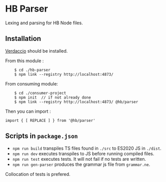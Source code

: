 # HB Parser

Lexing and parsing for HB Node files.

## Installation

[Verdaccio](https://verdaccio.org/docs/installation/) should be installed.

From this module :
```
	$ cd ./hb-parser
	$ npm link --registry http://localhost:4873/
```

From consuming module:
```
	$ cd ./consumer-project
	$ npm init  // if not already done
	$ npm link --registry http://localhost:4873/ @hb/parser
```

Then you can import :
```
import { [ REPLACE ] } from '@hb/parser'
```

## Scripts in `package.json`

- `npm run build` transpiles TS files found in `./src` to ES2020 JS in `./dist`.
- `npm run dev` executes transpiles to JS before running compiled files.
- `npm run test` executes tests. It will not fail if no tests are written.
- `npm run gen-parser` produces the grammar js file from `grammar.ne`.


Collocation of tests is prefered.